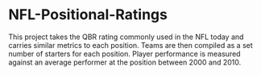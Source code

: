 # NFL-Positional-Ratings
This project takes the QBR rating commonly used in the NFL today and carries similar metrics to each position. Teams are then compiled as a set number of starters for each position. Player performance is measured against an average performer at the position between 2000 and 2010.

